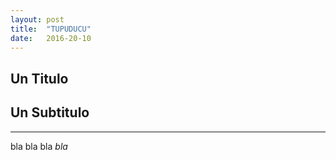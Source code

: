 ```yaml
---
layout: post
title:  "TUPUDUCU"
date:   2016-20-10
---
```



Un Titulo
----------

Un Subtitulo
-----------
------------

bla bla bla *bla*
